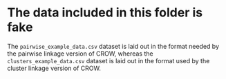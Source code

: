 # The data included in this folder is fake

The `pairwise_example_data.csv` dataset is laid out in the format needed by the
pairwise linkage version of CROW, whereas the `clusters_example_data.csv`
dataset is laid out in the format used by the cluster linkage version of CROW.

